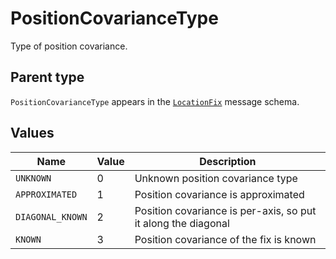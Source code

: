 # PositionCovarianceType

Type of position covariance.

## Parent type

`PositionCovarianceType` appears in the [`LocationFix`](./location-fix.md) message schema.

## Values

| Name             | Value | Description                                                   |
| ---------------- | ----- | ------------------------------------------------------------- |
| `UNKNOWN`        | 0     | Unknown position covariance type                              |
| `APPROXIMATED`   | 1     | Position covariance is approximated                           |
| `DIAGONAL_KNOWN` | 2     | Position covariance is per-axis, so put it along the diagonal |
| `KNOWN`          | 3     | Position covariance of the fix is known                       |
